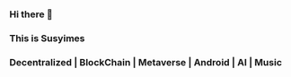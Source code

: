 ### Hi there 👋

### This is Susyimes

### Decentralized | BlockChain | Metaverse | Android | AI | Music 
